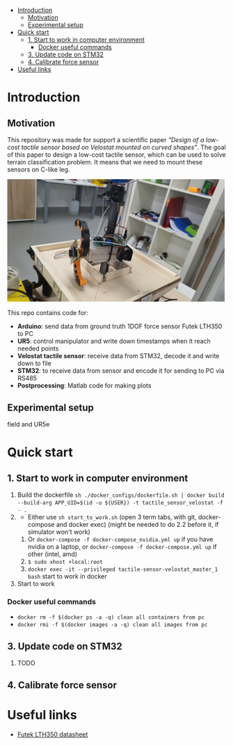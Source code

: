 - [Introduction](#introduction)
  - [Motivation](#motivation)
  - [Experimental setup](#experimental-setup)
- [Quick start](#quick-start)
  - [1. Start to work in computer environment](#1-start-to-work-in-computer-environment)
    - [Docker useful commands](#docker-useful-commands)
  - [3. Update code on STM32](#3-update-code-on-stm32)
  - [4. Calibrate force sensor](#4-calibrate-force-sensor)
- [Useful links](#useful-links)


# Introduction
## Motivation
This repository was made for support a scientific paper *"Design of a low-cost tactile sensor based on Velostat mounted on curved shapes"*. The goal of this paper to design a low-cost tactile sensor, which can be used to solve terrain classification problem. It means that we need to mount these sensors on C-like leg.

<img src="figs/experimental_setup1.jpg" width="500" >

This repo contains code for:
* **Arduino**: send data from ground truth 1DOF force sensor Futek LTH350 to PC
* **UR5**: control manipulator and write down timestamps when it reach needed points
* **Velostat tactile sensor**: receive data from STM32, decode it and write down to file
* **STM32**: to receive data from sensor and encode it for sending to PC via RS485
* **Postprocessing**: Matlab code for making plots

## Experimental setup
field and UR5e



# Quick start
## 1. Start to work in computer environment
1. Build the dockerfile ```sh ./docker_configs/dockerfile.sh | docker build --build-arg APP_UID=$(id -u ${USER}) -t tactile_sensor_velostat -f - .```
2. * Either use ```sh start_to_work.sh``` (open 3 term tabs, with git, docker-compose and docker exec) (might be needed to do 2.2 before it, if simulator won't work)
   1. Or ```docker-compose -f docker-compose_nvidia.yml up``` if you have nvidia on a laptop, or ```docker-compose -f docker-compose.yml up``` if other (intel, amd)
   2.  ```$ sudo xhost +local:root```
   3.   ```docker exec -it --privileged tactile-sensor-velostat_master_1 bash``` start to work in docker
3. Start to work

### Docker useful commands
* ``docker rm -f $(docker ps -a -q) clean all containers from pc``
* ``docker rmi -f $(docker images -a -q) clean all images from pc``

## 3. Update code on STM32
1. TODO


## 4. Calibrate force sensor



###


# Useful links
* [Futek LTH350 datasheet](https://www.futek.com/store/load-cells/through-hole-load-cells/donut-through-hole-LTH350/FSH04304)
